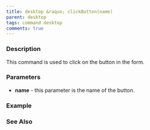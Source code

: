 ```yaml
---
title: desktop &raquo; clickButton(name)
parent: desktop
tags: command desktop
comments: true
---
```


### Description

This command is used to click on the button in the form.

### Parameters

- **name** - this parameter is the name of the button.

### Example


### See Also